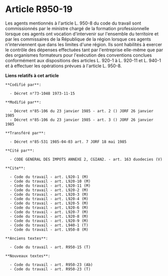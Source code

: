 # Article R950-19

Les agents mentionnés à l'article L. 950-8 du code du travail sont commissionnés par le ministre chargé de la formation
professionnelle lorsque ces agents ont vocation d'intervenir sur l'ensemble du territoire et par les commissaires de la
République de la région lorsque ces agents n'interviennent que dans les limites d'une région. Ils sont habilités à exercer le
contrôle des dépenses effectuées tant par l'entreprise elle-même que par des organismes formateurs pour l'exécution des
conventions conclues conformément aux dispositions des articles L. 920-1 à L. 920-11 et L. 940-1 et à effectuer les
opérations prévues à l'article L. 950-8.

**Liens relatifs à cet article**

	**Codifié par**:

	  - Décret n°73-1048 1973-11-15

	**Modifié par**:

	  - Décret n°85-106 du 23 janvier 1985 - art. 2 () JORF 26 janvier 1985
	  - Décret n°85-106 du 23 janvier 1985 - art. 3 () JORF 26 janvier 1985

	**Transféré par**:

	  - Décret n°85-531 1985-04-03 art. 7 JORF 18 mai 1985

	**Cité par**:

	  - CODE GENERAL DES IMPOTS ANNEXE 2, CGIAN2. - art. 163 duodecies (V)

	**Cite**:

	  - Code du travail - art. L920-1 (M)
	  - Code du travail - art. L920-10 (M)
	  - Code du travail - art. L920-11 (M)
	  - Code du travail - art. L920-2 (M)
	  - Code du travail - art. L920-3 (M)
	  - Code du travail - art. L920-4 (M)
	  - Code du travail - art. L920-5 (M)
	  - Code du travail - art. L920-6 (M)
	  - Code du travail - art. L920-7 (M)
	  - Code du travail - art. L920-8 (M)
	  - Code du travail - art. L920-9 (M)
	  - Code du travail - art. L940-1 (T)
	  - Code du travail - art. L950-8 (M)

	**Anciens textes**:

	  - Code du travail - art. R950-15 (T)

	**Nouveaux textes**:

	  - Code du travail - art. R950-23 (Ab)
	  - Code du travail - art. R950-23 (T)
